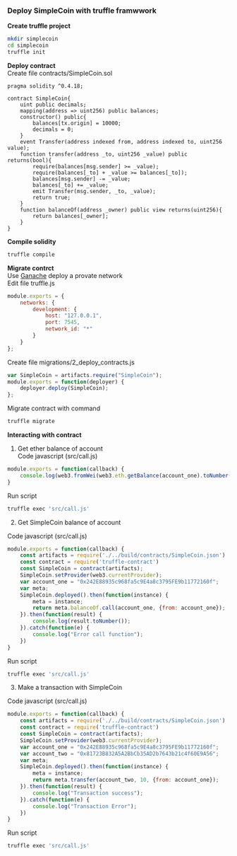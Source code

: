 ### Deploy SimpleCoin with truffle framwwork

**Create truffle project**  
```bash
mkdir simplecoin
cd simplecoin
truffle init
```  

**Deploy contract**  
Create file contracts/SimpleCoin.sol
```solidity
pragma solidity ^0.4.18;

contract SimpleCoin{
    uint public decimals;
	mapping(address => uint256) public balances;
    constructor() public{
        balances[tx.origin] = 10000;
        decimals = 0;
    }
    event Transfer(address indexed from, address indexed to, uint256 value);
    function transfer(address _to, uint256 _value) public returns(bool){
        require(balances[msg.sender] >= _value);
        require(balances[_to] + _value >= balances[_to]);
        balances[msg.sender] -= _value;
        balances[_to] += _value;
        emit Transfer(msg.sender, _to, _value);
        return true;
    }
    function balanceOf(address _owner) public view returns(uint256){
    	return balances[_owner];
    }
}
```  

**Compile solidity**  
```bash
truffle compile
```

**Migrate contrct**  
Use [Ganache]() deploy a provate network  
Edit file truffle.js
```javascript
module.exports = {
  	networks: {
    	development: {
      		host: "127.0.0.1",
      		port: 7545,
      		network_id: "*"
    	}
  	}
};
```
Create file migrations/2_deploy_contracts.js
```javascript
var SimpleCoin = artifacts.require("SimpleCoin");
module.exports = function(deployer) {
  	deployer.deploy(SimpleCoin);
};
```  
Migrate contract with command  
```bash
truffle migrate
```  

**Interacting with contract**  
1. Get ether balance of account  
Code javascript (src/call.js)
```javascript
module.exports = function(callback) {
	console.log(web3.fromWei(web3.eth.getBalance(account_one).toNumber(), 'ether'));
}
```  
Run script  
```bash
truffle exec 'src/call.js'
```  

2. Get SimpleCoin balance of account 

Code javascript (src/call.js)  
```javascript
module.exports = function(callback) {
	const artifacts = require('./../build/contracts/SimpleCoin.json')
	const contract = require('truffle-contract')
	const SimpleCoin = contract(artifacts);
	SimpleCoin.setProvider(web3.currentProvider);
	var account_one = "0x242E88935c968fa5c9E4a8c3795FE9b11772160f";
	var meta;
	SimpleCoin.deployed().then(function(instance) {
	  	meta = instance;
	  	return meta.balanceOf.call(account_one, {from: account_one});
	}).then(function(result) {
	  	console.log(result.toNumber());
	}).catch(function(e) {
	  	console.log("Error call function");
	})
}
```  
Run script
```bash
truffle exec 'src/call.js'
```  

3. Make a transaction with SimpleCoin  

Code javascript (src/call.js)    
```javascript
module.exports = function(callback) {
	const artifacts = require('./../build/contracts/SimpleCoin.json')
	const contract = require('truffle-contract')
	const SimpleCoin = contract(artifacts);
	SimpleCoin.setProvider(web3.currentProvider);
	var account_one = "0x242E88935c968fa5c9E4a8c3795FE9b11772160f";
	var account_two = "0x81723B832A5A2BbCb35AD2b7643b21c4f60E9A56";
	var meta;
	SimpleCoin.deployed().then(function(instance) {
	  	meta = instance;
	  	return meta.transfer(account_two, 10, {from: account_one});
	}).then(function(result) {
	  	console.log("Transaction success");
	}).catch(function(e) {
	  	console.log("Transaction Error");
	})
}
```  
Run script
```bash
truffle exec 'src/call.js'
```  